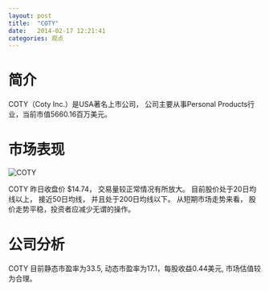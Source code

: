 ```yaml
---
layout: post
title:  "COTY"
date:   2014-02-17 12:21:41
categories: 观点
---
```


# 简介
COTY（Coty Inc.）是USA著名上市公司，
公司主要从事Personal Products行业，当前市值5660.16百万美元。

# 市场表现

![COTY](http://finviz.com/chart.ashx?t=COTY&ty=c&ta=1&p=d&s=l)

COTY 昨日收盘价 $14.74，
交易量较正常情况有所放大。
目前股价处于20日均线以上，
接近50日均线，
并且处于200日均线以下。
从短期市场走势来看，
股价走势平稳，投资者应减少无谓的操作。

# 公司分析
COTY 目前静态市盈率为33.5, 动态市盈率为17.1，每股收益0.44美元,
市场估值较为合理。
